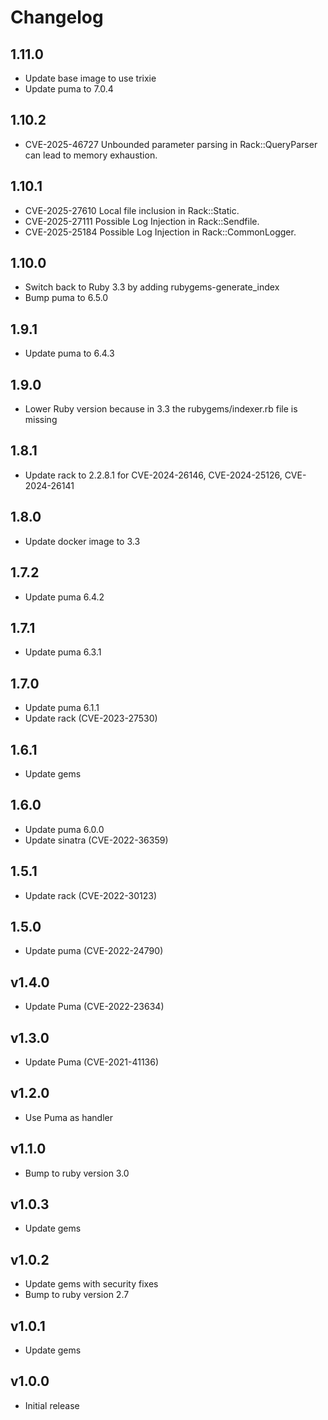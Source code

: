 # Changelog

## 1.11.0

* Update base image to use trixie
* Update puma to 7.0.4

## 1.10.2

* CVE-2025-46727 Unbounded parameter parsing in Rack::QueryParser can lead to memory exhaustion.

## 1.10.1

* CVE-2025-27610 Local file inclusion in Rack::Static.
* CVE-2025-27111 Possible Log Injection in Rack::Sendfile.
* CVE-2025-25184 Possible Log Injection in Rack::CommonLogger.

## 1.10.0

* Switch back to Ruby 3.3 by adding rubygems-generate_index
* Bump puma to 6.5.0

## 1.9.1

* Update puma to 6.4.3

## 1.9.0

* Lower Ruby version because in 3.3 the rubygems/indexer.rb file is missing

## 1.8.1

* Update rack to 2.2.8.1 for CVE-2024-26146, CVE-2024-25126, CVE-2024-26141

## 1.8.0

* Update docker image to 3.3

## 1.7.2

* Update puma 6.4.2

## 1.7.1

* Update puma 6.3.1

## 1.7.0

* Update puma 6.1.1
* Update rack (CVE-2023-27530)

## 1.6.1

* Update gems

## 1.6.0

* Update puma 6.0.0
* Update sinatra (CVE-2022-36359)

## 1.5.1

* Update rack (CVE-2022-30123)

## 1.5.0

* Update puma (CVE-2022-24790)

## v1.4.0

* Update Puma (CVE-2022-23634)

## v1.3.0

* Update Puma (CVE-2021-41136)

## v1.2.0

* Use Puma as handler

## v1.1.0

* Bump to ruby version 3.0

## v1.0.3

* Update gems

## v1.0.2

* Update gems with security fixes
* Bump to ruby version 2.7

## v1.0.1

* Update gems

## v1.0.0

* Initial release
